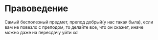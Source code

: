 # Правоведение
Самый бесполезный предмет, препод добрый(у нас такая была), если вам не повезло с преподом, то делайте все, что он скажет, иначе можно даже на пересдачу уйти xd